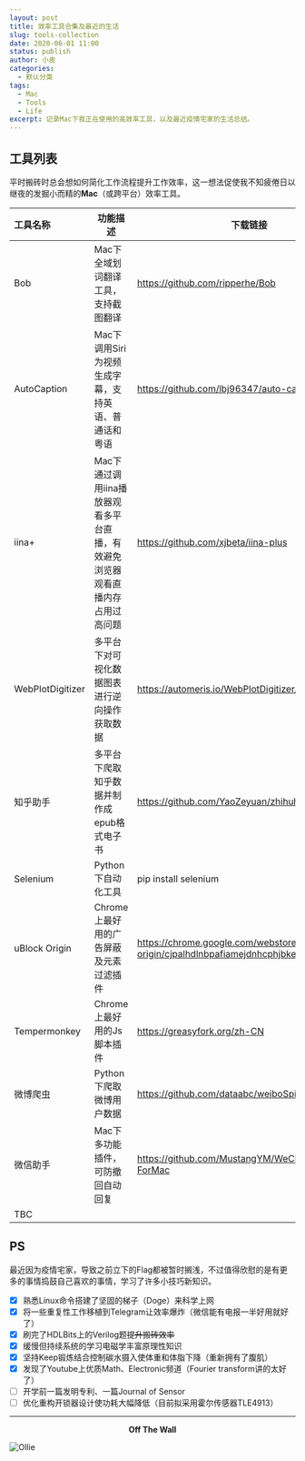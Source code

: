 ```yaml
---
layout: post
title: 效率工具合集及最近的生活
slug: tools-collection
date: 2020-06-01 11:00
status: publish
author: 小皮
categories: 
  - 默认分类
tags: 
  - Mac
  - Tools
  - Life
excerpt: 记录Mac下我正在使用的高效率工具，以及最近疫情宅家的生活总结。
---
```


## 工具列表

平时搬砖时总会想如何简化工作流程提升工作效率，这一想法促使我不知疲倦日以继夜的发掘小而精的**Mac**（或跨平台）效率工具。

| 工具名称         | 功能描述                                                     | 下载链接                                                     |
| :--------------- | ------------------------------------------------------------ | ------------------------------------------------------------ |
| Bob              | Mac下全域划词翻译工具，支持截图翻译                          | https://github.com/ripperhe/Bob                              |
| AutoCaption      | Mac下调用Siri为视频生成字幕，支持英语、普通话和粤语          | https://github.com/lbj96347/auto-caption-mac                 |
| iina+            | Mac下通过调用iina播放器观看多平台直播，有效避免浏览器观看直播内存占用过高问题 | https://github.com/xjbeta/iina-plus                          |
| WebPlotDigitizer | 多平台下对可视化数据图表进行逆向操作获取数据                 | https://automeris.io/WebPlotDigitizer/                       |
| 知乎助手         | 多平台下爬取知乎数据并制作成epub格式电子书                   | https://github.com/YaoZeyuan/zhihuhelp                       |
| Selenium         | Python下自动化工具                                           | pip install selenium                                         |
| uBlock Origin    | Chrome上最好用的广告屏蔽及元素过滤插件                       | https://chrome.google.com/webstore/detail/ublock-origin/cjpalhdlnbpafiamejdnhcphjbkeiagm |
| Tempermonkey     | Chrome上最好用的Js脚本插件                                   | https://greasyfork.org/zh-CN                                 |
| 微博爬虫         | Python下爬取微博用户数据                                     | https://github.com/dataabc/weiboSpider                       |
| 微信助手         | Mac下多功能插件，可防撤回自动回复                            | https://github.com/MustangYM/WeChatExtension-ForMac          |
| TBC              |                                                              |                                                              |

## PS

最近因为疫情宅家，导致之前立下的Flag都被暂时搁浅，不过值得欣慰的是有更多的事情捣鼓自己喜欢的事情，学习了许多小技巧新知识。

- [x] 熟悉Linux命令搭建了坚固的梯子（Doge）来科学上网
- [x] 将一些重复性工作移植到Telegram让效率爆炸（微信能有电报一半好用就好了）
- [x] 刷完了HDLBits上的Verilog题~~提升搬砖效率~~
- [x] 缓慢但持续系统的学习电磁学丰富原理性知识
- [x] 坚持Keep锻炼结合控制碳水摄入使体重和体脂下降（重新拥有了腹肌）
- [x] 发现了Youtube上优质Math、Electronic频道（Fourier transform讲的太好了）
- [ ] 开学前一篇发明专利、一篇Journal of Sensor
- [ ] 优化重构开锁器设计使功耗大幅降低（目前拟采用霍尔传感器TLE4913）

------

<center><b>Off The Wall</b></center>

![Ollie](/Users/zhangchenhao/Desktop/coding/git/Blog-With-GitHub-Boilerplate/src/images/Ollie.jpg)